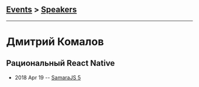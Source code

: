 ## [Events](../README.md) > [Speakers](../speakers.md)
---

# Дмитрий Комалов

## Рациональный React Native
- 2018 Apr 19 -- [SamaraJS 5](https://www.youtube.com/watch?v=HZJxgf-30-E)    
